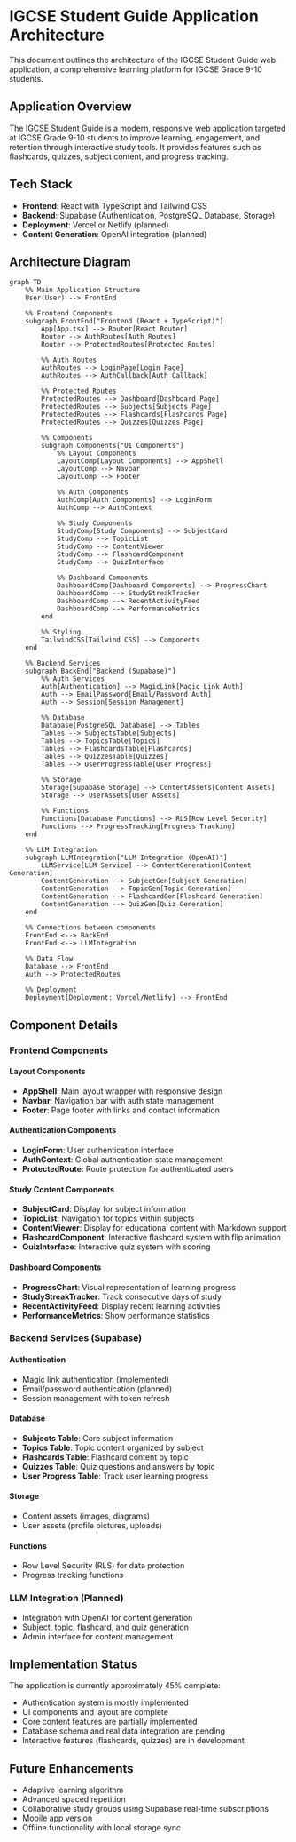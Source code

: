 # IGCSE Student Guide Application Architecture

This document outlines the architecture of the IGCSE Student Guide web application, a comprehensive learning platform for IGCSE Grade 9-10 students.

## Application Overview

The IGCSE Student Guide is a modern, responsive web application targeted at IGCSE Grade 9-10 students to improve learning, engagement, and retention through interactive study tools. It provides features such as flashcards, quizzes, subject content, and progress tracking.

## Tech Stack

- **Frontend**: React with TypeScript and Tailwind CSS
- **Backend**: Supabase (Authentication, PostgreSQL Database, Storage)
- **Deployment**: Vercel or Netlify (planned)
- **Content Generation**: OpenAI integration (planned)

## Architecture Diagram

```mermaid
graph TD
    %% Main Application Structure
    User(User) --> FrontEnd
    
    %% Frontend Components
    subgraph FrontEnd["Frontend (React + TypeScript)"]
        App[App.tsx] --> Router[React Router]
        Router --> AuthRoutes[Auth Routes]
        Router --> ProtectedRoutes[Protected Routes]
        
        %% Auth Routes
        AuthRoutes --> LoginPage[Login Page]
        AuthRoutes --> AuthCallback[Auth Callback]
        
        %% Protected Routes
        ProtectedRoutes --> Dashboard[Dashboard Page]
        ProtectedRoutes --> Subjects[Subjects Page]
        ProtectedRoutes --> Flashcards[Flashcards Page]
        ProtectedRoutes --> Quizzes[Quizzes Page]
        
        %% Components
        subgraph Components["UI Components"]
            %% Layout Components
            LayoutComp[Layout Components] --> AppShell
            LayoutComp --> Navbar
            LayoutComp --> Footer
            
            %% Auth Components
            AuthComp[Auth Components] --> LoginForm
            AuthComp --> AuthContext
            
            %% Study Components
            StudyComp[Study Components] --> SubjectCard
            StudyComp --> TopicList
            StudyComp --> ContentViewer
            StudyComp --> FlashcardComponent
            StudyComp --> QuizInterface
            
            %% Dashboard Components
            DashboardComp[Dashboard Components] --> ProgressChart
            DashboardComp --> StudyStreakTracker
            DashboardComp --> RecentActivityFeed
            DashboardComp --> PerformanceMetrics
        end
        
        %% Styling
        TailwindCSS[Tailwind CSS] --> Components
    end
    
    %% Backend Services
    subgraph BackEnd["Backend (Supabase)"]
        %% Auth Services
        Auth[Authentication] --> MagicLink[Magic Link Auth]
        Auth --> EmailPassword[Email/Password Auth]
        Auth --> Session[Session Management]
        
        %% Database
        Database[PostgreSQL Database] --> Tables
        Tables --> SubjectsTable[Subjects]
        Tables --> TopicsTable[Topics]
        Tables --> FlashcardsTable[Flashcards]
        Tables --> QuizzesTable[Quizzes]
        Tables --> UserProgressTable[User Progress]
        
        %% Storage
        Storage[Supabase Storage] --> ContentAssets[Content Assets]
        Storage --> UserAssets[User Assets]
        
        %% Functions
        Functions[Database Functions] --> RLS[Row Level Security]
        Functions --> ProgressTracking[Progress Tracking]
    end
    
    %% LLM Integration
    subgraph LLMIntegration["LLM Integration (OpenAI)"]
        LLMService[LLM Service] --> ContentGeneration[Content Generation]
        ContentGeneration --> SubjectGen[Subject Generation]
        ContentGeneration --> TopicGen[Topic Generation]
        ContentGeneration --> FlashcardGen[Flashcard Generation]
        ContentGeneration --> QuizGen[Quiz Generation]
    end
    
    %% Connections between components
    FrontEnd <--> BackEnd
    FrontEnd <--> LLMIntegration
    
    %% Data Flow
    Database --> FrontEnd
    Auth --> ProtectedRoutes
    
    %% Deployment
    Deployment[Deployment: Vercel/Netlify] --> FrontEnd
```

## Component Details

### Frontend Components

#### Layout Components
- **AppShell**: Main layout wrapper with responsive design
- **Navbar**: Navigation bar with auth state management
- **Footer**: Page footer with links and contact information

#### Authentication Components
- **LoginForm**: User authentication interface
- **AuthContext**: Global authentication state management
- **ProtectedRoute**: Route protection for authenticated users

#### Study Content Components
- **SubjectCard**: Display for subject information
- **TopicList**: Navigation for topics within subjects
- **ContentViewer**: Display for educational content with Markdown support
- **FlashcardComponent**: Interactive flashcard system with flip animation
- **QuizInterface**: Interactive quiz system with scoring

#### Dashboard Components
- **ProgressChart**: Visual representation of learning progress
- **StudyStreakTracker**: Track consecutive days of study
- **RecentActivityFeed**: Display recent learning activities
- **PerformanceMetrics**: Show performance statistics

### Backend Services (Supabase)

#### Authentication
- Magic link authentication (implemented)
- Email/password authentication (planned)
- Session management with token refresh

#### Database
- **Subjects Table**: Core subject information
- **Topics Table**: Topic content organized by subject
- **Flashcards Table**: Flashcard content by topic
- **Quizzes Table**: Quiz questions and answers by topic
- **User Progress Table**: Track user learning progress

#### Storage
- Content assets (images, diagrams)
- User assets (profile pictures, uploads)

#### Functions
- Row Level Security (RLS) for data protection
- Progress tracking functions

### LLM Integration (Planned)

- Integration with OpenAI for content generation
- Subject, topic, flashcard, and quiz generation
- Admin interface for content management

## Implementation Status

The application is currently approximately 45% complete:
- Authentication system is mostly implemented
- UI components and layout are complete
- Core content features are partially implemented
- Database schema and real data integration are pending
- Interactive features (flashcards, quizzes) are in development

## Future Enhancements

- Adaptive learning algorithm
- Advanced spaced repetition
- Collaborative study groups using Supabase real-time subscriptions
- Mobile app version
- Offline functionality with local storage sync
